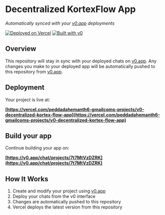 # Decentralized KortexFlow App

*Automatically synced with your [v0.app](https://v0.app) deployments*

[![Deployed on Vercel](https://img.shields.io/badge/Deployed%20on-Vercel-black?style=for-the-badge&logo=vercel)](https://vercel.com/peddadahemanth6-gmailcoms-projects/v0-decentralized-kortex-flow-app)
[![Built with v0](https://img.shields.io/badge/Built%20with-v0.app-black?style=for-the-badge)](https://v0.app/chat/projects/7t7MtVzDZRK)

## Overview

This repository will stay in sync with your deployed chats on [v0.app](https://v0.app).
Any changes you make to your deployed app will be automatically pushed to this repository from [v0.app](https://v0.app).

## Deployment

Your project is live at:

**[https://vercel.com/peddadahemanth6-gmailcoms-projects/v0-decentralized-kortex-flow-app](https://vercel.com/peddadahemanth6-gmailcoms-projects/v0-decentralized-kortex-flow-app)**

## Build your app

Continue building your app on:

**[https://v0.app/chat/projects/7t7MtVzDZRK](https://v0.app/chat/projects/7t7MtVzDZRK)**

## How It Works

1. Create and modify your project using [v0.app](https://v0.app)
2. Deploy your chats from the v0 interface
3. Changes are automatically pushed to this repository
4. Vercel deploys the latest version from this repository